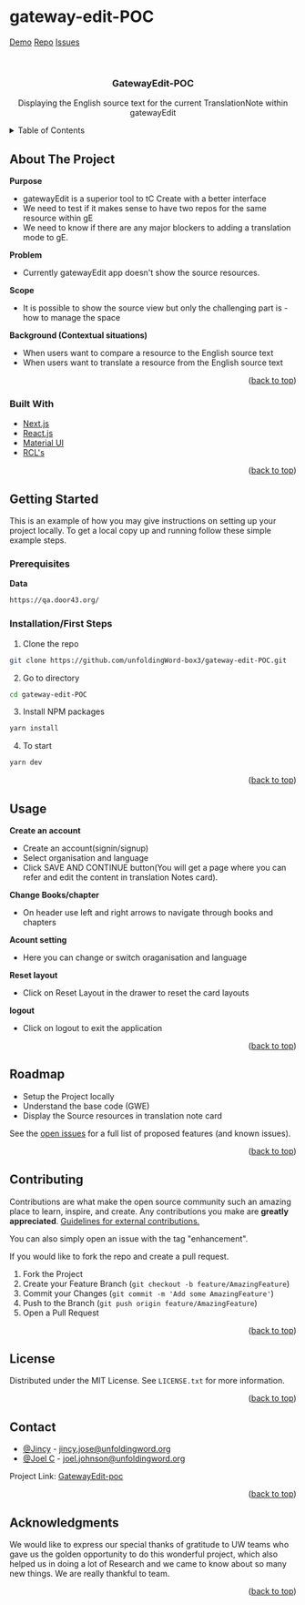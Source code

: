 # gateway-edit-POC
<div id="top"></div>

<!-- PROJECT SHIELDS -->
<!--
*** I'm using markdown "reference style" links for readability.
*** Reference links are enclosed in brackets [ ] instead of parentheses ( ).
*** See the bottom of this document for the declaration of the reference variables
*** for contributors-url, forks-url, etc. This is an optional, concise syntax you may use.
*** https://www.markdownguide.org/basic-syntax/#reference-style-links
-->

[Demo](https://gatewayedit-poc.netlify.app/)
[Repo](https://github.com/unfoldingWord-box3/gateway-edit-POC)
[Issues](https://github.com/unfoldingWord-box3/gateway-edit-POC/issues)




<!-- PROJECT LOGO -->
<br />
<div align="center">
 
<h3 align="center">GatewayEdit-POC</h3>

  <p align="center">
    Displaying the English source text for the current TranslationNote within gatewayEdit
    <br />
    
  </p>
</div>



<!-- TABLE OF CONTENTS -->
<details>
  <summary>Table of Contents</summary>
  <ol>
    <li>
      <a href="#about-the-project">About The Project</a>
      <ul>
        <li><a href="#built-with">Built With</a></li>
      </ul>
    </li>
    <li>
      <a href="#getting-started">Getting Started</a>
      <ul>
        <li><a href="#prerequisites">Prerequisites</a></li>
        <li><a href="#installation">Installation</a></li>
      </ul>
    </li>
    <li><a href="#usage">Usage</a></li>
    <li><a href="#roadmap">Roadmap</a></li>
    <li><a href="#contributing">Contributing</a></li>
    <li><a href="#license">License</a></li>
    <li><a href="#contact">Contact</a></li>
    <li><a href="#acknowledgments">Acknowledgments</a></li>
  </ol>
</details>



<!-- ABOUT THE PROJECT -->
## About The Project
**Purpose**
- gatewayEdit is a superior tool to tC Create with a better interface
- We need to test if it makes sense to have two repos for the same resource within gE
- We need to know if there are any major blockers to adding a translation mode to gE.

**Problem**
- Currently gatewayEdit app doesn't show the source resources.

**Scope**
- It is possible to show the source view but only the challenging part is - how to manage the space

**Background (Contextual situations)**
- When users want to compare a resource to the English source text
- When users want to translate a resource from the English source text

<p align="right">(<a href="#top">back to top</a>)</p>

### Built With

* [Next.js](https://nextjs.org/)
* [React.js](https://reactjs.org/)
* [Material UI](https://mui.com/)
* [RCL's]()

<p align="right">(<a href="#top">back to top</a>)</p>



<!-- GETTING STARTED -->
## Getting Started

This is an example of how you may give instructions on setting up your project locally.
To get a local copy up and running follow these simple example steps.

### Prerequisites

**Data**
  ```sh
  https://qa.door43.org/
  ```

### Installation/First Steps

1. Clone the repo
```sh
git clone https://github.com/unfoldingWord-box3/gateway-edit-POC.git
```
2. Go to directory
```sh
cd gateway-edit-POC
```
3. Install NPM packages
```sh
yarn install
```
4. To start
```sh
yarn dev
   ```

<p align="right">(<a href="#top">back to top</a>)</p>



<!-- USAGE EXAMPLES -->
## Usage
**Create an account**
- Create an account(signin/signup)
- Select organisation and language
- Click SAVE AND CONTINUE button(You will get a page where you can refer and edit the content in translation Notes card).

**Change Books/chapter**
- On header use left and right arrows to navigate through books and chapters

**Acount setting**
- Here you can change or switch oraganisation and language

**Reset layout**
- Click on Reset Layout in the drawer to reset the card layouts

**logout**
- Click on logout to exit the application

<p align="right">(<a href="#top">back to top</a>)</p>



<!-- ROADMAP -->
## Roadmap
- Setup the Project locally
- Understand the base code (GWE)
- Display the Source resources in translation note card


See the [open issues](https://github.com/unfoldingWord-box3/gateway-edit-POC/issues) for a full list of proposed features (and known issues).

<p align="right">(<a href="#top">back to top</a>)</p>



<!-- CONTRIBUTING -->
## Contributing

Contributions are what make the open source community such an amazing place to learn, inspire, and create. Any contributions you make are **greatly appreciated**.  [Guidelines for external contributions.](https://forum.door43.org)

You can also simply open an issue with the tag "enhancement".

If you would like to fork the repo and create a pull request. 

1. Fork the Project
2. Create your Feature Branch (`git checkout -b feature/AmazingFeature`)
3. Commit your Changes (`git commit -m 'Add some AmazingFeature'`)
4. Push to the Branch (`git push origin feature/AmazingFeature`)
5. Open a Pull Request

<p align="right">(<a href="#top">back to top</a>)</p>



<!-- LICENSE -->
## License

Distributed under the MIT License. See `LICENSE.txt` for more information.

<p align="right">(<a href="#top">back to top</a>)</p>



<!-- CONTACT -->
## Contact
- [@Jincy]() - jincy.jose@unfoldingword.org
- [@Joel C]() - joel.johnson@unfoldingword.org

Project Link: [GatewayEdit-poc](https://github.com/unfoldingWord-box3/gateway-edit-POC)

<p align="right">(<a href="#top">back to top</a>)</p>



<!-- ACKNOWLEDGMENTS -->
## Acknowledgments

We would like to express our special thanks of gratitude to UW teams who gave us the golden opportunity to do this wonderful project, which also helped us in doing a lot of Research and we came to know about so many new things. We are really thankful to team.


<p align="right">(<a href="#top">back to top</a>)</p>



<!-- MARKDOWN LINKS & IMAGES -->
<!-- https://www.markdownguide.org/basic-syntax/#reference-style-links -->
[demp-url]: https://gatewayedit-poc.netlify.app/
[repo-url]: https://github.com/unfoldingWord-box3/gateway-edit-POC
[issues-shield]: https://img.shields.io/github/issues/github_username/repo_name.svg?style=for-the-badge
[issues-url]: https://github.com/unfoldingWord-box3/gateway-edit-POC/issues


